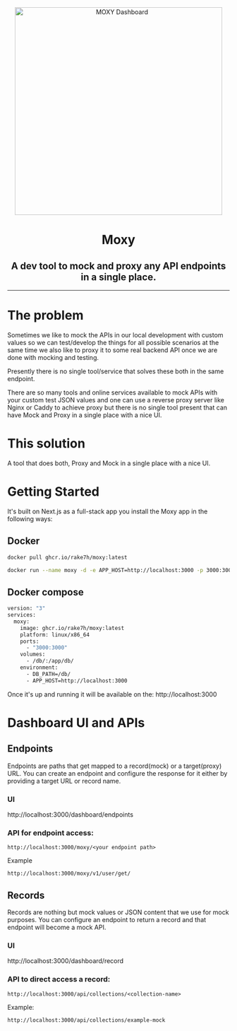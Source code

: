 <div align="center">
<img src="https://github.com/rake7h/moxy/assets/18216179/6f1037a3-6bb1-4286-9105-77e0f5b4d7c3" alt="MOXY Dashboard" height=470>
 <h1>Moxy</h1>
  <h2> A dev tool to mock and proxy any API endpoints in a single place.</h2>
<hr />
</div>

# The problem
Sometimes we like to mock the APIs in our local development with custom values so we can test/develop the things for all possible scenarios at the same time we also like to proxy it to some real backend API once we are done with mocking and testing. 

Presently there is no single tool/service that solves these both in the same endpoint.

There are so many tools and online services available to mock APIs with your custom test JSON values and one can use a reverse proxy server like Nginx or Caddy to achieve proxy but there is no single tool present that can have Mock and Proxy in a single place with a nice UI.


# This solution
A tool that does both, Proxy and Mock in a single place with a nice UI.

# Getting Started
It's built on Next.js as a full-stack app you install the Moxy app in the following ways: 

## Docker

```sh
docker pull ghcr.io/rake7h/moxy:latest

docker run --name moxy -d -e APP_HOST=http://localhost:3000 -p 3000:3000 ghcr.io/rake7h/moxy:latest
```

## Docker compose

```dockerfile
version: "3"
services:
  moxy:
    image: ghcr.io/rake7h/moxy:latest
    platform: linux/x86_64
    ports:
      - "3000:3000"
    volumes:
      - /db/:/app/db/
    environment:
      - DB_PATH=/db/
      - APP_HOST=http://localhost:3000
```

Once it's up and running it will be available on the: 
http://localhost:3000


# Dashboard UI and APIs
## Endpoints

Endpoints are paths that get mapped to a record(mock) or a target(proxy) URL. You can create an endpoint and configure the response for it either by providing a target URL or record name.

### UI
http://localhost:3000/dashboard/endpoints

### API for endpoint access:

```curl
http://localhost:3000/moxy/<your endpoint path>
```
Example

```curl
http://localhost:3000/moxy/v1/user/get/
```

## Records

Records are nothing but mock values or JSON content that we use for mock purposes. You can configure an endpoint to return a record and that endpoint will become a mock API.

### UI

http://localhost:3000/dashboard/record

### API to direct access a record:

```curl
http://localhost:3000/api/collections/<collection-name>
```

Example:

```curl
http://localhost:3000/api/collections/example-mock
```
